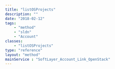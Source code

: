 ```yaml
---
title: "listOSProjects"
description: ""
date: "2018-02-12"
tags:
    - "method"
    - "sldn"
    - "Account"
classes:
    - "listOSProjects"
type: "reference"
layout: "method"
mainService : "SoftLayer_Account_Link_OpenStack"
---
```

